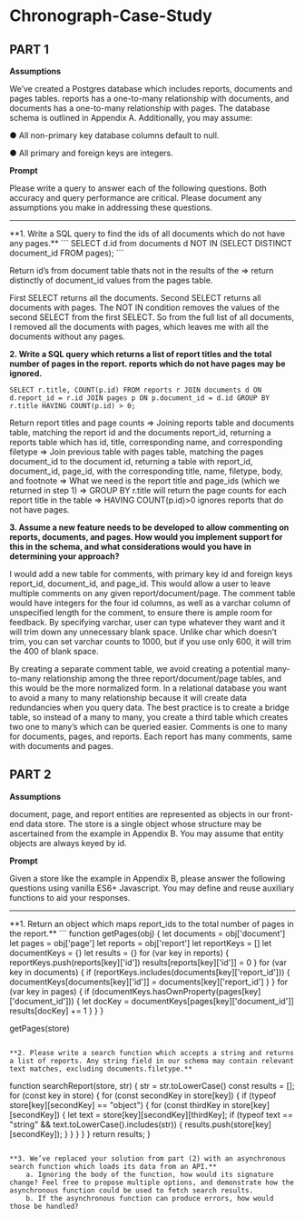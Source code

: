 # Chronograph-Case-Study
## PART 1

**Assumptions**

We’ve created a Postgres database which includes reports, documents and pages tables. reports has a one-to-many relationship with documents, and documents has a one-to-many relationship with pages. The database schema is outlined in Appendix A. Additionally, you may assume:

● All non-primary key database columns default to null.

● All primary and foreign keys are integers.

**Prompt**

Please write a query to answer each of the following questions. Both accuracy and query performance are critical. Please document any assumptions you make in addressing these questions.
<hr>
**1. Write a SQL query to find the ids of all documents which do not have any pages.**
```
SELECT d.id from documents d NOT IN (SELECT DISTINCT document_id FROM pages);
```

Return id’s from document table thats not in the results of the ⇒ return distinctly of document_id values from the pages table.

First SELECT returns all the documents. Second SELECT returns all documents with pages. The NOT IN condition removes the values of the second SELECT from the first SELECT. So from the full list of all documents, I removed all the documents with pages, which leaves me with all the documents without any pages.

**2. Write a SQL query which returns a list of report titles and the total number of pages in the report. reports which do not have pages may be ignored.**
```
SELECT r.title, COUNT(p.id) FROM reports r JOIN documents d ON d.report_id = r.id JOIN pages p ON p.document_id = d.id GROUP BY r.title HAVING COUNT(p.id) > 0;
```
Return report titles and page counts ⇒ Joining reports table and documents table, matching the report id and the documents report_id, returning a reports table which has id, title, corresponding name, and corresponding filetype ⇒ Join previous table with pages table, matching the pages document_id to the document id, returning a table with report_id, document_id, page_id, with the corresponding title, name, filetype, body, and footnote ⇒ What we need is the report title and page_ids (which we returned in step 1) ⇒ GROUP BY r.title will return the page counts for each report title in the table ⇒ HAVING COUNT(p.id)>0 ignores reports that do not have pages. 

**3. Assume a new feature needs to be developed to allow commenting on reports, documents, and pages. How would you implement support for this in the schema, and what considerations would you have in determining your approach?**

I would add a new table for comments, with primary key id and foreign keys report_id, document_id, and page_id. This would allow a user to leave multiple comments on any given report/document/page. The comment table would have integers for the four id columns, as well as a varchar column of unspecified length for the comment, to ensure there is ample room for feedback. By specifying varchar, user can type whatever they want and it will trim down any unnecessary blank space. Unlike char which doesn’t trim, you can set varchar counts to 1000, but if you use only 600, it will trim the 400 of blank space.

By creating a separate comment table, we avoid creating a potential many-to-many relationship among the three report/document/page tables, and this would be the more normalized form. In a relational database you want to avoid a many to many relationship because it will create data redundancies when you query data. The best practice is to create a bridge table, so instead of a many to many, you create a third table which creates two one to many’s which can be queried easier. Comments is one to many for documents, pages, and reports. Each report has many comments, same with documents and pages.

	 

## PART 2

**Assumptions** 

document, page, and report entities are represented as objects in our front-end data store. The store is a single object whose structure may be ascertained from the example in Appendix B. You may assume that entity objects are always keyed by id.

**Prompt**

Given a store like the example in Appendix B, please answer the following questions using vanilla ES6+ Javascript. You may define and reuse auxiliary functions to aid your responses.
<hr>
**1. Return an object which maps report_ids to the total number of pages in the report.**
```
function getPages(obj) {
  let documents = obj['document']
  let pages = obj['page']
  let reports = obj['report']
  let reportKeys = []
  let documentKeys = {}
  let results = {}
  for (var key in reports) {
    reportKeys.push(reports[key]['id'])
    results[reports[key]['id']] = 0
  }
  for (var key in documents) {
    if (reportKeys.includes(documents[key]['report_id'])) {
      documentKeys[documents[key]['id']] = documents[key]['report_id']
    }
  }
  for (var key in pages) {
    if (documentKeys.hasOwnProperty(pages[key]['document_id'])) {
      let docKey  = documentKeys[pages[key]['document_id']]
      results[docKey] += 1
    }
  }
}

getPages(store)
```

**2. Please write a search function which accepts a string and returns a list of reports. Any string field in our schema may contain relevant text matches, excluding documents.filetype.**
```
function searchReport(store, str) {
  str = str.toLowerCase()
  const results = [];
  for (const key in store) {
    for (const secondKey in store[key]) {
      if (typeof store[key][secondKey] == "object") {
        for (const thirdKey in store[key][secondKey]) {
          let text = store[key][secondKey][thirdKey];
          if (typeof text == "string" && text.toLowerCase().includes(str)) {
            results.push(store[key][secondKey]);
          }
        }
      }
    }
  }
  return results;
}
```

**3. We’ve replaced your solution from part (2) with an asynchronous search function which loads its data from an API.**
	a. Ignoring the body of the function, how would its signature change? Feel free to propose multiple options, and demonstrate how the asynchronous function could be used to fetch search results.
	b. If the asynchronous function can produce errors, how would those be handled?


